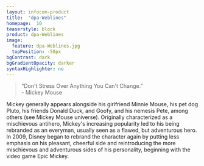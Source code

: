 ```yaml
---
layout: infocom-product
title:  "dpa-Weblines"
homepage:  10
teaserstyle: block
product: dpa-Weblines
image:
  feature: dpa-Weblines.jpg
  topPosition: -50px
bgContrast: dark
bgGradientOpacity: darker
syntaxHighlighter: no
---
```

<blockquote class="largeQuote">“Don't Stress Over Anything You Can't Change.” <br/>- Mickey Mouse</blockquote>


Mickey generally appears alongside his girlfriend Minnie Mouse, his pet dog Pluto, his friends Donald Duck, and Goofy, and his nemesis Pete, among others (see Mickey Mouse universe). Originally characterized as a mischievous antihero, Mickey's increasing popularity led to his being rebranded as an everyman, usually seen as a flawed, but adventurous hero. In 2009, Disney began to rebrand the character again by putting less emphasis on his pleasant, cheerful side and reintroducing the more mischievous and adventurous sides of his personality, beginning with the video game Epic Mickey.
